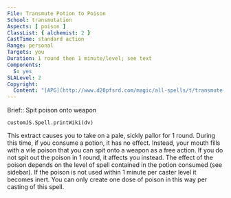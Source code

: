 ```yaml
---
File: Transmute Potion to Poison
School: transmutation
Aspects: [ poison ]
ClassList: { alchemist: 2 }
CastTime: standard action
Range: personal
Targets: you
Duration: 1 round then 1 minute/level; see text
Components:
  S: yes
SLALevel: 2
Copyright:
  Content: "[APG](http://www.d20pfsrd.com/magic/all-spells/t/transmute-potion-to-poison)"
---
```

Brief:: Spit poison onto weapon

```dataviewjs
customJS.Spell.printWiki(dv)
```

This extract causes you to take on a pale, sickly pallor for 1 round. During this time, if you consume a potion, it has no effect. Instead, your mouth fills with a vile poison that you can spit onto a weapon as a free action. If you do not spit out the poison in 1 round, it affects you instead. The effect of the poison depends on the level of spell contained in the potion consumed (see sidebar). If the poison is not used within 1 minute per caster level it becomes inert. You can only create one dose of poison in this way per casting of this spell.
